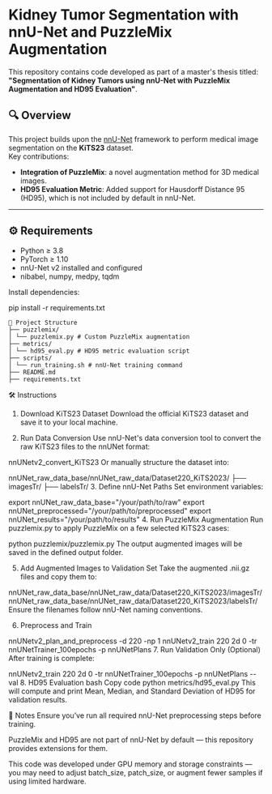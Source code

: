 # Kidney Tumor Segmentation with nnU-Net and PuzzleMix Augmentation

This repository contains code developed as part of a master's thesis titled:  
**"Segmentation of Kidney Tumors using nnU-Net with PuzzleMix Augmentation and HD95 Evaluation"**.

## 🔍 Overview

This project builds upon the [nnU-Net](https://github.com/MIC-DKFZ/nnUNet) framework to perform medical image segmentation on the **KiTS23** dataset.  
Key contributions:
- **Integration of PuzzleMix**: a novel augmentation method for 3D medical images.
- **HD95 Evaluation Metric**: Added support for Hausdorff Distance 95 (HD95), which is not included by default in nnU-Net.

---

## ⚙️ Requirements

- Python ≥ 3.8
- PyTorch ≥ 1.10
- nnU-Net v2 installed and configured
- nibabel, numpy, medpy, tqdm

Install dependencies:

pip install -r requirements.txt

```plaintext
📁 Project Structure
├── puzzlemix/
│ └── puzzlemix.py # Custom PuzzleMix augmentation
├── metrics/
│ └── hd95_eval.py # HD95 metric evaluation script
├── scripts/
│ └── run_training.sh # nnU-Net training command
├── README.md
├── requirements.txt
```

🛠️ Instructions
1. Download KiTS23 Dataset
Download the official KiTS23 dataset and save it to your local machine.

2. Run Data Conversion
Use nnU-Net's data conversion tool to convert the raw KiTS23 files to the nnUNet format:


nnUNetv2_convert_KiTS23
Or manually structure the dataset into:


nnUNet_raw_data_base/nnUNet_raw_data/Dataset220_KiTS2023/
├── imagesTr/
├── labelsTr/
3. Define nnU-Net Paths
Set environment variables:


export nnUNet_raw_data_base="/your/path/to/raw"
export nnUNet_preprocessed="/your/path/to/preprocessed"
export nnUNet_results="/your/path/to/results"
4. Run PuzzleMix Augmentation
Run puzzlemix.py to apply PuzzleMix on a few selected KiTS23 cases:


python puzzlemix/puzzlemix.py
The output augmented images will be saved in the defined output folder.

5. Add Augmented Images to Validation Set
Take the augmented .nii.gz files and copy them to:


nnUNet_raw_data_base/nnUNet_raw_data/Dataset220_KiTS2023/imagesTr/
nnUNet_raw_data_base/nnUNet_raw_data/Dataset220_KiTS2023/labelsTr/
Ensure the filenames follow nnU-Net naming conventions.

6. Preprocess and Train

nnUNetv2_plan_and_preprocess -d 220 -np 1
nnUNetv2_train 220 2d 0 -tr nnUNetTrainer_100epochs -p nnUNetPlans
7. Run Validation Only (Optional)
After training is complete:


nnUNetv2_train 220 2d 0 -tr nnUNetTrainer_100epochs -p nnUNetPlans --val
8. HD95 Evaluation
bash
Copy code
python metrics/hd95_eval.py
This will compute and print Mean, Median, and Standard Deviation of HD95 for validation results.

📌 Notes
Ensure you’ve run all required nnU-Net preprocessing steps before training.

PuzzleMix and HD95 are not part of nnU-Net by default — this repository provides extensions for them.

This code was developed under GPU memory and storage constraints — you may need to adjust batch_size, patch_size, or augment fewer samples if using limited hardware.



